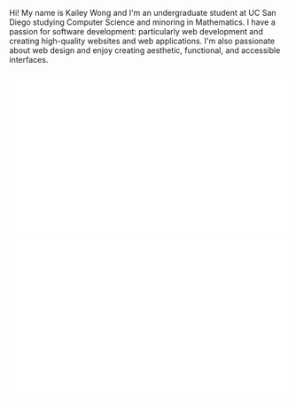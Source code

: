 Hi! My name is Kailey Wong and I'm an undergraduate student at UC San Diego studying Computer Science and minoring in Mathematics. I have a passion for software development: particularly web development and creating high-quality websites and web applications. I'm also passionate about web design and enjoy creating aesthetic, functional, and accessible interfaces.

![Overview](https://raw.githubusercontent.com/kaileywong/github-stats/master/generated/overview.svg)
![Languages](https://raw.githubusercontent.com/kaileywong/github-stats/master/generated/languages.svg)
